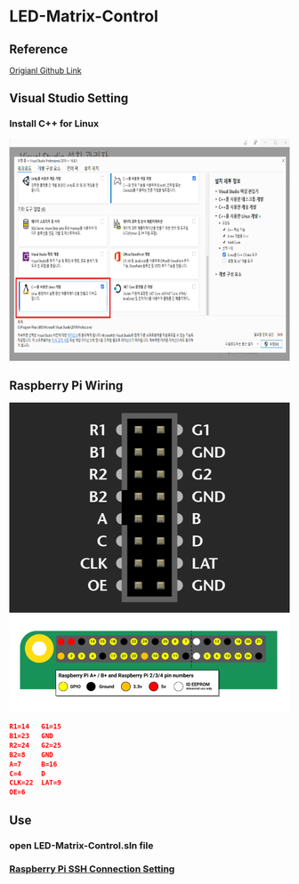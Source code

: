 # LED-Matrix-Control

## Reference
[Origianl Github Link](https://github.com/hzeller/rpi-rgb-led-matrix)


## Visual Studio Setting
### Install C++ for Linux
<img src="./img/1.png" height=400>

## Raspberry Pi Wiring
<img src="./img/2.png" hegiht=400>
<img src="./img/3.png" hegiht=400>

```json
R1=14   G1=15
B1=23   GND
R2=24   G2=25
B2=8    GND
A=7     B=16
C=4     D
CLK=22  LAT=9
OE=6
```

## Use

### open LED-Matrix-Control.sln file

### [Raspberry Pi SSH Connection Setting](/Cpp/LED-Matrix-Control/readme/readme.html)